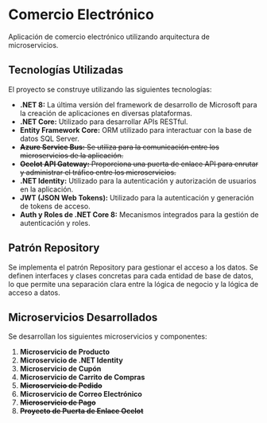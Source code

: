 # Comercio Electrónico

Aplicación de comercio electrónico utilizando arquitectura de microservicios.

## Tecnologías Utilizadas

El proyecto se construye utilizando las siguientes tecnologías:

- **.NET 8:** La última versión del framework de desarrollo de Microsoft para la creación de aplicaciones en diversas plataformas.
- **.NET Core:** Utilizado para desarrollar APIs RESTful.
- **Entity Framework Core:** ORM utilizado para interactuar con la base de datos SQL Server.
- ~~**Azure Service Bus:** Se utiliza para la comunicación entre los microservicios de la aplicación.~~
- ~~**Ocelot API Gateway:** Proporciona una puerta de enlace API para enrutar y administrar el tráfico entre los microservicios.~~
- **.NET Identity:** Utilizado para la autenticación y autorización de usuarios en la aplicación.
- **JWT (JSON Web Tokens):** Utilizado para la autenticación y generación de tokens de acceso.
- **Auth y Roles de .NET Core 8:** Mecanismos integrados para la gestión de autenticación y roles.

## Patrón Repository

Se implementa el patrón Repository para gestionar el acceso a los datos. Se definen interfaces y clases concretas para cada entidad de base de datos, lo que permite una separación clara entre la lógica de negocio y la lógica de acceso a datos.

## Microservicios Desarrollados

Se desarrollan los siguientes microservicios y componentes:

1. **Microservicio de Producto**
2. **Microservicio de .NET Identity**
3. **Microservicio de Cupón**
4. **Microservicio de Carrito de Compras**
5. ~~**Microservicio de Pedido**~~
6. **Microservicio de Correo Electrónico**
7. ~~**Microservicio de Pago**~~
8. ~~**Proyecto de Puerta de Enlace Ocelot**~~
